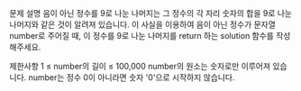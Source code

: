 문제 설명
음이 아닌 정수를 9로 나눈 나머지는 그 정수의 각 자리 숫자의 합을 9로 나눈 나머지와 같은 것이 알려져 있습니다.
이 사실을 이용하여 음이 아닌 정수가 문자열 number로 주어질 때, 이 정수를 9로 나눈 나머지를 return 하는 solution 함수를 작성해주세요.

제한사항
1 ≤ number의 길이 ≤ 100,000
number의 원소는 숫자로만 이루어져 있습니다.
number는 정수 0이 아니라면 숫자 '0'으로 시작하지 않습니다.
